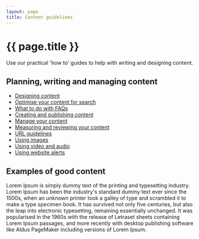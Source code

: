 ```yaml
---
layout: page
title: Content guidelines
---
```


# {{ page.title }}

Use our practical 'how to' guides to help with writing and designing content.

## Planning, writing and managing content

- [Designing content](/essex-service-transformation-playbook/Content-style-guide/Content-guidelines/Designing-content)
- [Optimise your content for search](/essex-service-transformation-playbook/Content-style-guide/Content-guidelines/Optimise-your-content-for-search)
- [What to do with FAQs](/essex-service-transformation-playbook/Content-style-guide/Content-guidelines/What-to-do-with-faqs)
- [Creating and publishing content](/essex-service-transformation-playbook/Content-style-guide/Content-guidelines/Creating-and-publishing-content)
- [Manage your content](/essex-service-transformation-playbook/Content-style-guide/Content-guidelines/Manage-your-content)
- [Measuring and reviewing your content](/essex-service-transformation-playbook/Content-style-guide/Content-guidelines/Measuring-and-reviewing-content)
- [URL guidelines](/essex-service-transformation-playbook/Content-style-guide/Content-guidelines/Url-guidelines)
- [Using images](/essex-service-transformation-playbook/Content-style-guide/Content-guidelines/Using-images)
- [Using video and audio](/essex-service-transformation-playbook/Content-style-guide/Content-guidelines/Using-video-and-audio)
- [Using website alerts](/essex-service-transformation-playbook/Content-style-guide/Content-guidelines/Using-website-alerts)

## Examples of good content

Lorem Ipsum is simply dummy text of the printing and typesetting industry. Lorem Ipsum has been the industry's standard dummy text ever since the 1500s, when an unknown printer took a galley of type and scrambled it to make a type specimen book. It has survived not only five centuries, but also the leap into electronic typesetting, remaining essentially unchanged. It was popularised in the 1960s with the release of Letraset sheets containing Lorem Ipsum passages, and more recently with desktop publishing software like Aldus PageMaker including versions of Lorem Ipsum.
